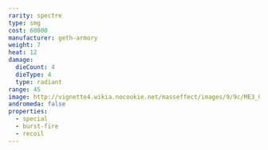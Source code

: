 ```yaml
---
rarity: spectre
type: smg
cost: 60000
manufacturer: geth-armory
weight: 7
heat: 12
damage:
  dieCount: 4
  dieType: 4
  type: radiant
range: 45
image: http://vignette4.wikia.nocookie.net/masseffect/images/9/9c/ME3_Geth_Plasma_SMG.png/revision/latest?cb=20120411201332
andromeda: false
properties:
  - special
  - burst-fire
  - recoil
---
```

